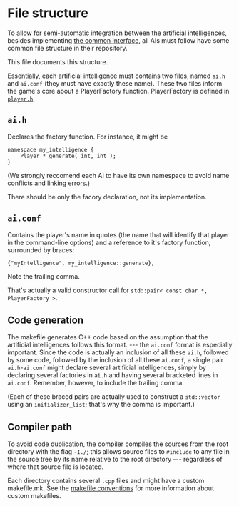 File structure
==============

To allow for semi-automatic integration between the artificial intelligences,
besides implementing [the common interface](player.h),
all AIs must follow have some common file structure
in their repository.

This file documents this structure.

Essentially, each artificial intelligence
must contains two files, named `ai.h` and `ai.conf`
(they must have exactly these name).
These two files inform the game's core
about a PlayerFactory function.
PlayerFactory is defined in [`player.h`](player.h).

`ai.h`
------

Declares the factory function.
For instance, it might be

    namespace my_intelligence {
        Player * generate( int, int );
    }

(We strongly reccomend each AI to have its own namespace
to avoid name conflicts and linking errors.)

There should be only the facory declaration,
not its implementation.

`ai.conf`
---------

Contains the player's name in quotes
(the name that will identify that player in the command-line options)
and a reference to it's factory function,
surrounded by braces:

    {"myIntelligence", my_intelligence::generate},

Note the trailing comma.

That's actually a valid constructor call for
`std::pair< const char *, PlayerFactory >`.

Code generation
---------------

The makefile generates C++ code based on the assumption
that the artificial intelligences follows this format.
--- the `ai.conf` format is especially important.
Since the code is actually an inclusion of all these `ai.h`,
followed by some code, followed by the inclusion of all these `ai.conf`,
a single pair `ai.h`-`ai.conf`
might declare several artificial intelligences,
simply by declaring several factories in `ai.h`
and having several bracketed lines in `ai.conf`.
Remember, however, to include the trailing comma.

(Each of these braced pairs are actually used to construct a `std::vector`
using an `initializer_list`;
that's why the comma is important.)

Compiler path
-------------

To avoid code duplication,
the compiler compiles the sources from the root directory
with the flag `-I./`;
this allows source files
to `#include` to any file in the source tree
by its name relative to the root directory
--- regardless of where that source file is located.

Each directory contains several `.cpp` files
and might have a custom makefile.mk.
See the [makefile conventions](makefile_conventions.md) for more information
about custom makefiles.
